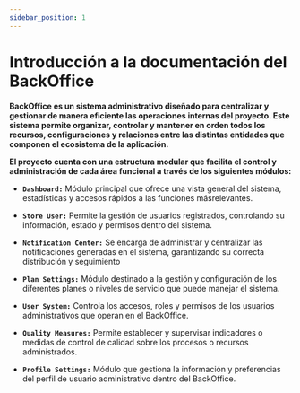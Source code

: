 ```yaml
---
sidebar_position: 1 
---
```


# Introducción a la documentación del BackOffice

**BackOffice es un sistema administrativo diseñado para centralizar y gestionar de manera eficiente las operaciones internas del proyecto. Este sistema permite organizar, controlar y mantener en orden todos los recursos, configuraciones y relaciones entre las distintas entidades que componen el ecosistema de la aplicación.**

**El proyecto cuenta con una estructura modular que facilita el control y administración de cada área funcional a través de los siguientes módulos:**

- **`Dashboard:`** Módulo principal que ofrece una vista general del sistema, estadísticas y accesos rápidos a las funciones másrelevantes.

- **`Store User:`** Permite la gestión de usuarios registrados, controlando su información, estado y permisos dentro del sistema.

- **`Notification Center:`** Se encarga de administrar y centralizar las notificaciones generadas en el sistema\, garantizando su correcta distribución y seguimiento

- **`Plan Settings:`** Módulo destinado a la gestión y configuración de los diferentes planes o niveles de servicio que puede manejar el sistema.

- **`User System:`** Controla los accesos, roles y permisos de los usuarios administrativos que operan en el BackOffice.

- **`Quality Measures:`** Permite establecer y supervisar indicadores o medidas de control de calidad sobre los procesos o recursos administrados.

- **`Profile Settings:`** Módulo que gestiona la información y preferencias del perfil de usuario administrativo dentro del BackOffice.
